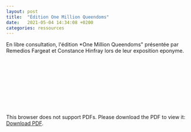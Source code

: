 ```yaml
---
layout: post
title:  "Édition One Million Queendoms"
date:   2021-05-04 14:34:08 +0200
categories: ressources
---
```

En libre consultation, l'édition *One Million Queendoms" présentée par Remedios Fargeat et Constance Hinfray lors de leur exposition eponyme.
<object data="http://wman.monster/imgs/onemillionqueendoms_editionnumerique.pdf" type="application/pdf" width="100%" height="550px">
    <embed src="http://wman.monster/imgs/onemillionqueendoms_editionnumerique.pdf">
        <p>This browser does not support PDFs. Please download the PDF to view it: <a href="http://wman.monster/imgs/onemillionqueendoms_editionnumerique.pdf">Download PDF</a>.</p>
    </embed>
</object>
